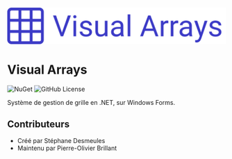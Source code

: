 ![Logo Texte](https://github.com/departement-info-cem/VisualArrays/blob/main/Logo/LogoTexte.png)

# Visual Arrays

![NuGet](https://img.shields.io/nuget/v/VisualArrays?style=flat&logo=nuget)
![GitHub License](https://img.shields.io/github/license/departement-info-cem/VisualArrays)

Système de gestion de grille en .NET, sur Windows Forms.

## Contributeurs

- Créé par Stéphane Desmeules
- Maintenu par Pierre-Olivier Brillant